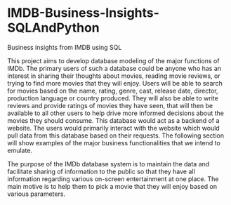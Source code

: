 # IMDB-Business-Insights-SQLAndPython
Business insights from IMDB using SQL

This project aims to develop database modeling of the major functions of IMDb. The primary users of such a database could be anyone who has an interest in sharing their thoughts about movies, reading movie reviews, or trying to find more movies that they will enjoy. Users will be able to search for movies based on the name, rating, genre, cast, release date, director, production language or country produced. They will also be able to write reviews and provide ratings of movies they have seen, that will then be available to all other users to help drive more informed decisions about the movies they should consume. This database would act as a backend of a website. The users would primarily interact with the website which would pull data from this database based on their requests. 
The following section will show examples of the major business functionalities that we intend to emulate. 

The purpose of the IMDb database system is to maintain the data and facilitate sharing of information to the public so that they have all information regarding various on-screen entertainment at one place. The main motive is to help them to pick a movie that they will enjoy based on various parameters.
